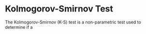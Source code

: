 # Kolmogorov-Smirnov Test

The Kolmogorov-Smirnov (K-S) test is a non-parametric test used to determine if a